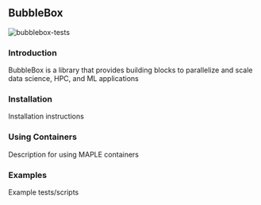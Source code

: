 ## BubbleBox

![bubblebox-tests](https://github.com/akashdhruv/BubbleBox/workflows/tests/badge.svg)

### Introduction
BubbleBox is a library that provides building blocks to parallelize and scale data science, HPC, and ML applications

### Installation
Installation instructions

### Using Containers
Description for using MAPLE containers

### Examples
Example tests/scripts
